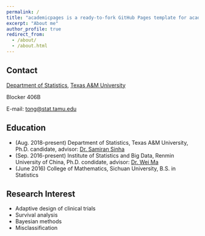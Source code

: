 ```yaml
---
permalink: /
title: "academicpages is a ready-to-fork GitHub Pages template for academic personal websites"
excerpt: "About me"
author_profile: true
redirect_from: 
  - /about/
  - /about.html
---
```


## Contact
[Department of Statistics](https://stat.tamu.edu/), [Texas A&M University](https://www.tamu.edu/) 

Blocker 406B

E-mail: tong@stat.tamu.edu

## Education
* (Aug. 2018-present) Department of Statistics, Texas A&M University, Ph.D. candidate, advisor: [Dr. Samiran Sinha](https://stat.tamu.edu/~sinha/index.html) 
* (Sep. 2016-present) Institute of Statistics and Big Data, Renmin University of China, Ph.D. condidate, advisor: [Dr. Wei Ma](http://isbd.ruc.edu.cn/sztd/97e816671d6449f59b73af673e02ba94.htm)
* (June 2016) College of Mathematics, Sichuan University, B.S. in Statistics

## Research Interest
* Adaptive design of clinical trials
* Survival analysis
* Bayesian methods
* Misclassification
